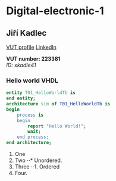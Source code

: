 # Digital-electronic-1

## Jiří Kadlec

[VUT profile](https://www.vutbr.cz/lide/jiri-kadlec-223381) [LinkedIn](https://www.linkedin.com/in/jkadlec01001000x01100101x01101100x01101100x01101111x00100001/)

**VUT number: 223381**   
*ID: xkadle41*

### Hello world VHDL

```vhdl
entity T01_HelloWorldTb is
end entity;
architecture sim of T01_HelloWorldTb is
begin
    process is
    begin
        report "Hello World!";
        wait;
    end process;
end architecture;
```

1. One
2. Two
⋅⋅* Unordered.
1. Three
⋅⋅1. Ordered
4. Four.

